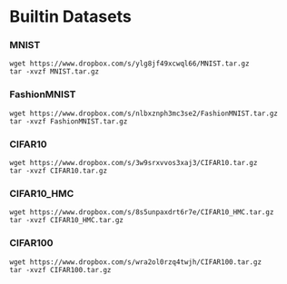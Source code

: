 # Builtin Datasets

### MNIST
```
wget https://www.dropbox.com/s/ylg8jf49xcwql66/MNIST.tar.gz
tar -xvzf MNIST.tar.gz
```

### FashionMNIST
```
wget https://www.dropbox.com/s/nlbxznph3mc3se2/FashionMNIST.tar.gz
tar -xvzf FashionMNIST.tar.gz
```

### CIFAR10
```
wget https://www.dropbox.com/s/3w9srxvvos3xaj3/CIFAR10.tar.gz
tar -xvzf CIFAR10.tar.gz
```

### CIFAR10_HMC
```
wget https://www.dropbox.com/s/8s5unpaxdrt6r7e/CIFAR10_HMC.tar.gz
tar -xvzf CIFAR10_HMC.tar.gz
```

### CIFAR100
```
wget https://www.dropbox.com/s/wra2ol0rzq4twjh/CIFAR100.tar.gz
tar -xvzf CIFAR100.tar.gz
```
